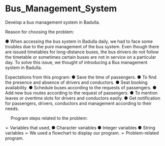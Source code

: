 # Bus_Management_System

Develop a bus management system in Badulla.

Reason for choosing the problem:

●	When accessing the bus system in Badulla daily, we had to face some troubles due to the pure management of the bus system. Even though there are issued timetables for long-distance buses, the bus drivers do not follow the timetable or sometimes certain buses are not in service on a particular day. To solve this issue, we thought of introducing a Bus management system in Badulla.


Expectations from this program:
●	Save the time of passengers.
●	To find the presence and absence of drivers and conductors.
●	Seat booking availability.
●	Schedule buses according to the requests of passengers.
●	Add new bus routes according to the request of passengers.
●	To mention leaves or overtime slots for drivers and conductors easily.
●	Get notification for passengers, drivers, conductors and management according to their needs. 



 
Program steps related to the problem:

➢	Variables that used,
●	Character variables 
●	Integer variables 
●	String variables 
➢	We used a flowchart to display our program.
➢	 Problem-related program.
